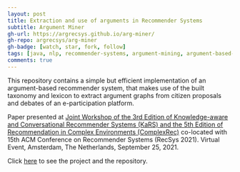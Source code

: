 ```yaml
---
layout: post
title: Extraction and use of arguments in Recommender Systems
subtitle: Argument Miner
gh-url: https://argrecsys.github.io/arg-miner/
gh-repo: argrecsys/arg-miner
gh-badge: [watch, star, fork, follow]
tags: [java, nlp, recommender-systems, argument-mining, argument-based-recommender-systems]
comments: true
---
```


This repository contains a simple but efficient implementation of an argument-based recommender system, that makes use of the built taxonomy and lexicon to extract argument graphs from citizen proposals and debates of an e-participation platform. 

Paper presented at <a href="http://ceur-ws.org/Vol-2960/">Joint Workshop of the 3rd Edition of Knowledge-aware and Conversational Recommender Systems (KaRS) and the 5th Edition of Recommendation in Complex Environments (ComplexRec)</a> co-located with 15th ACM Conference on Recommender Systems (RecSys 2021). Virtual Event, Amsterdam, The Netherlands, September 25, 2021.

Click [here](https://github.com/argrecsys/arg-miner/) to see the project and the repository.

